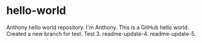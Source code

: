 # hello-world
Anthony hello world repository.
I'm Anthony.
This is a GitHub hello world.
Created a new branch for test. Test 3. readme-update-4. readme-update-5.

